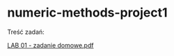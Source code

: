 # numeric-methods-project1

Treść zadań:

[LAB 01 - zadanie domowe.pdf](https://github.com/karolinalewicka/numeric-methods-project1/files/8562055/LAB.01.-.zadanie.domowe.pdf)
